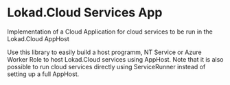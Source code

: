 ﻿Lokad.Cloud Services App
========================

Implementation of a Cloud Application for cloud services to be run in the Lokad.Cloud AppHost

Use this library to easily build a host programm, NT Service or Azure Worker Role to host Lokad.Cloud services using AppHost. Note that it is also possible to run cloud services directly using ServiceRunner instead of setting up a full AppHost.